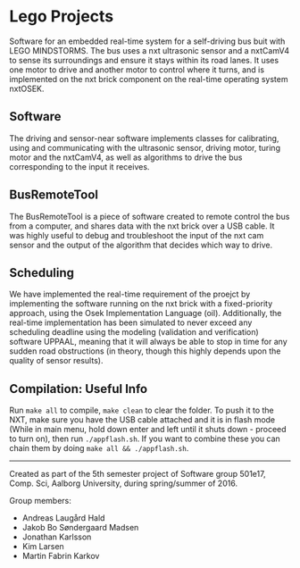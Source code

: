 # Lego Projects
Software for an embedded real-time system for a self-driving bus buit with LEGO MINDSTORMS. The bus uses a nxt ultrasonic sensor and a nxtCamV4 to sense its surroundings and ensure it stays within its road lanes. It uses one motor to drive and another motor to control where it turns, and is implemented on the nxt brick component on the real-time operating system nxtOSEK. 

## Software 
The driving and sensor-near software implements classes for calibrating, using and communicating with the ultrasonic sensor, driving motor, turing motor and the nxtCamV4, as well as algorithms to drive the bus corresponding to the input it receives. 

## BusRemoteTool
The BusRemoteTool is a piece of software created to remote control the bus from a computer, and shares data with the nxt brick over a USB cable. It was highly useful to debug and troubleshoot the input of the nxt cam sensor and the output of the algorithm that decides which way to drive. 

## Scheduling
We have implemented the real-time requirement of the proejct by implementing the software running on the nxt brick with a fixed-priority approach, using the Osek Implementation Language (oil). Additionally, the real-time implementation has been simulated to never exceed any scheduling deadline using the modeling (validation and verification) software UPPAAL, meaning that it will always be able to stop in time for any sudden road obstructions (in theory, though this highly depends upon the quality of sensor results). 

## Compilation: Useful Info
Run ```make all``` to compile, ```make clean``` to clear the folder.
To push it to the NXT, make sure you have the USB cable attached and it is in flash mode (While in main menu, hold down enter and left until it shuts down - proceed to turn on), then run ```./appflash.sh```.
If you want to combine these you can chain them by doing ```make all && ./appflash.sh```.

------------------------------------------------------
Created as part of the 5th semester project of Software group 501e17, Comp. Sci, Aalborg University, during spring/summer of 2016. 

Group members:
- Andreas Laugård Hald 
- Jakob Bo Søndergaard Madsen 
- Jonathan Karlsson 
- Kim Larsen 
- Martin Fabrin Karkov
